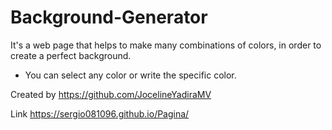 # Background-Generator

It's a web page that helps to make many combinations of colors, in order to create a perfect background.
* You can select any color or write the specific color.


Created by https://github.com/JocelineYadiraMV

Link https://sergio081096.github.io/Pagina/
